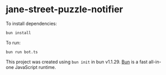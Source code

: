# jane-street-puzzle-notifier

To install dependencies:

```bash
bun install
```

To run:

```bash
bun run bot.ts
```

This project was created using `bun init` in bun v1.1.29. [Bun](https://bun.sh) is a fast all-in-one JavaScript runtime.
